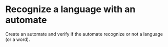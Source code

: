 # Recognize a language with an automate
Create an automate and verify if the automate recognize or not a language (or a word).
